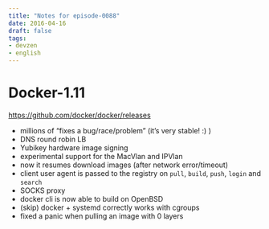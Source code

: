 ```yaml
---
title: "Notes for episode-0088"
date: 2016-04-16
draft: false
tags:
- devzen
- english
---
```


# Docker-1.11
https://github.com/docker/docker/releases

- millions of “fixes a bug/race/problem” (it’s very stable! :) )
- DNS round robin LB
- Yubikey hardware image signing
- experimental support for the MacVlan and IPVlan
- now it resumes download images (after network error/timeout)
- client user agent is passed to the registry on `pull`, `build`, `push`, `login` and `search`
- SOCKS proxy
- docker cli is now able to build on OpenBSD
- (skip) docker + systemd correctly works with cgroups
- fixed a panic when pulling an image with 0 layers
